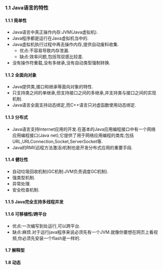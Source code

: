 ### 1.1 Java语言的特性
#### 1.1.1 简单性
* Java语言中真正操作内存:JVM(Java虚拟机).
* Java程序都是运行在Java虚拟机当中的.
* Java虚拟机执行过程中再去操作内存,提供自动废料收集.
    - 优点:不容易导致内存泄漏.
    - 缺点:效率问题,包括驾驭感比较差.
* 没有操作符重载,没有多继承,没有自动类型强制转换.

#### 1.1.2 全面向对象
* Java提供类,接口和继承等面向对象的特性.
* 只支持类之间的单继承,但支持接口之间的多继承,并支持类与接口之间的实现机制.
* Java语言全面支持动态绑定,而C++语言只对虚函数使用动态绑定.

#### 1.1.3 分布式
* Java语言支持Internet应用的开发.在基本的Java应用编程接口中有一个网络应用编程接口(Java net),它提供了用于网络应用编程的类库;包括URL,URLConnection,Socket,ServerSocket等.
* Java的RMI(远程方法激活)机制也是开发分布式应用的重要手段.


#### 1.1.4 健壮性
* 自动垃圾回收机制(GC机制:JVM负责调度GC机制).
* 强类型机制.
* 异常处理.
* 安全检查机制.

#### 1.1.5 Java完全支持多线程并发


#### 1.1.6 可移植性/跨平台
* 优点:一次编写到处运行,可以跨平台.
* 缺点:麻烦.对于运行java程序来说必须先有一个JVM.就像你要想在网页上看视频,你必须先安装一个flash是一样的.

#### 1.7 解释型

#### 1.8 动态